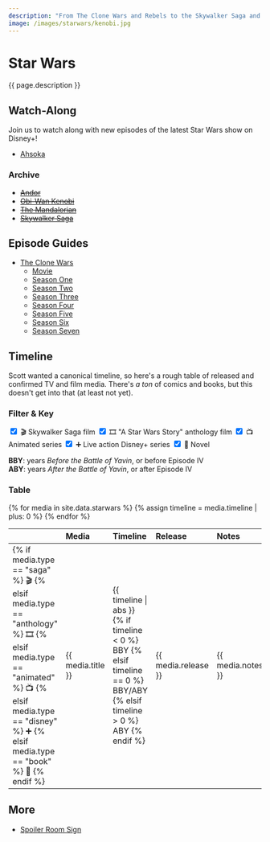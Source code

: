 ```yaml
---
description: "From The Clone Wars and Rebels to the Skywalker Saga and The Mandalorian—all things Star Wars."
image: /images/starwars/kenobi.jpg
---
```


# Star Wars

{{ page.description }}

## Watch-Along

Join us to watch along with new episodes of the latest Star Wars show on Disney+!

- [Ahsoka](ahsoka)

### Archive

- ~~[Andor](andor)~~
- ~~[Obi-Wan Kenobi](kenobi)~~
- ~~[The Mandalorian](mandalorian)~~
- ~~[Skywalker Saga](skywalker-saga)~~

## Episode Guides

- [The Clone Wars](clonewars)
  - [Movie](clonewars#the-clone-wars-movie-️)
  - [Season One](clonewars#season-one)
  - [Season Two](clonewars#season-two-rise-of-the-bounty-hunters)
  - [Season Three](clonewars#season-three-secrets-revealed)
  - [Season Four](clonewars#season-four-battle-lines)
  - [Season Five](clonewars#season-five)
  - [Season Six](clonewars#season-six-the-lost-missions)
  - [Season Seven](clonewars#season-seven-the-final-season)

## Timeline

Scott wanted a canonical timeline, so here's a rough table of released and confirmed TV and film media. There's _a ton_ of comics and books, but this doesn't get into that (at least not yet). 

### Filter & Key

<label for="saga">
  <input name="filter" id="saga" type="checkbox" checked="checked" />
  🎬️ Skywalker Saga film
</label>

<label for="anthology">
  <input name="filter" id="anthology" type="checkbox" checked="checked" />
  🎞️ "A Star Wars Story" anthology film
</label>

<label for="animated">
  <input name="filter" id="animated" type="checkbox" checked="checked" />
  📺️ Animated series
</label>

<label for="disney">
  <input name="filter" id="disney" type="checkbox" checked="checked" />
  ➕️ Live action Disney+ series
</label>

<label for="book">
  <input name="filter" id="book" type="checkbox" checked="checked" />
  📖 Novel
</label>

**BBY**: years _Before the Battle of Yavin_, or before Episode IV \
**ABY**: years _After the Battle of Yavin_, or after Episode IV

### Table

<table style="text-align: left;">
  <thead>
    <tr>
      <th></th>
      <th>Media</th>
      <th>Timeline</th>
      <th>Release</th>
      <th>Notes</th>
    </tr>
  </thead>
  <tbody>
    {% for media in site.data.starwars %}
      {% assign timeline = media.timeline | plus: 0 %}
      <tr class="filterable {{ media.type }}">
        <td>
          {% if media.type == "saga" %}
            🎬️
          {% elsif media.type == "anthology" %}
            🎞️
          {% elsif media.type == "animated" %}
            📺️
          {% elsif media.type == "disney" %}
            ➕️
          {% elsif media.type == "book" %}
            📖
          {% endif %}
        </td>
        <td>{{ media.title }}</td>
        <td>
          {{ timeline | abs }}
          {% if timeline < 0 %}
            BBY
          {% elsif timeline == 0 %}
            BBY/ABY
          {% elsif timeline > 0 %}
            ABY
          {% endif %}
        </td>
        <td>{{ media.release }}</td>
        <td>{{ media.notes }}</td>
      </tr>
    {% endfor %}
  </tbody>
</table>

## More

- [Spoiler Room Sign](spoiler-room)

<script>
  let filterInputs = document.querySelectorAll('input[name="filter"]');
  let filterRows = document.querySelectorAll('tr.filterable');
  
  filterInputs.forEach(input => {
    console.log(input);

    input.addEventListener('change', event => {      
      let rows = document.querySelectorAll('tr.' + input.getAttribute('id'));
      
      rows.forEach(row => {
        row.classList.toggle('hidden', !input.checked);
      });
    });
  });
</script>
